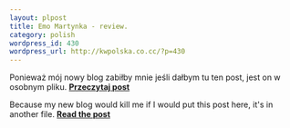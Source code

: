 ```yaml
--- 
layout: plpost
title: Emo Martynka - review.
category: polish
wordpress_id: 430
wordpress_url: http://kwpolska.co.cc/?p=430
---
```

Ponieważ mój nowy blog zabiłby mnie jeśli dałbym tu ten post, jest on w osobnym pliku. **[Przeczytaj post][1]**

Because my new blog would kill me if I would put this post here, it's in another file. **[Read the post][1]**

 [1]: /blog-content/emomartynka.html
